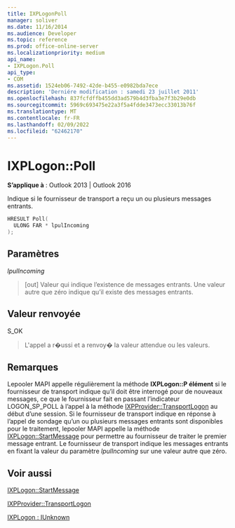 ```yaml
---
title: IXPLogonPoll
manager: soliver
ms.date: 11/16/2014
ms.audience: Developer
ms.topic: reference
ms.prod: office-online-server
ms.localizationpriority: medium
api_name:
- IXPLogon.Poll
api_type:
- COM
ms.assetid: 1524eb06-7492-42de-b455-e0982bda7ece
description: 'Derniére modification : samedi 23 juillet 2011'
ms.openlocfilehash: 837fcfdffb455dd3ad579b4d3fba3e7f3b29e0db
ms.sourcegitcommit: 5969c693475e22a3f5a4fdde3473ecc33013b76f
ms.translationtype: MT
ms.contentlocale: fr-FR
ms.lasthandoff: 02/09/2022
ms.locfileid: "62462170"
---
```

# <a name="ixplogonpoll"></a>IXPLogon::Poll

  
  
**S’applique à** : Outlook 2013 | Outlook 2016 
  
Indique si le fournisseur de transport a reçu un ou plusieurs messages entrants.
  
```cpp
HRESULT Poll(
  ULONG FAR * lpulIncoming
);
```

## <a name="parameters"></a>Paramètres

 _lpulIncoming_
  
> [out] Valeur qui indique l’existence de messages entrants. Une valeur autre que zéro indique qu’il existe des messages entrants.
    
## <a name="return-value"></a>Valeur renvoyée

S_OK 
  
> L'appel a r�ussi et a renvoy� la valeur attendue ou les valeurs.
    
## <a name="remarks"></a>Remarques

Lepooler MAPI appelle régulièrement la méthode **IXPLogon::P élément** si le fournisseur de transport indique qu’il doit être interrogé pour de nouveaux messages, ce que le fournisseur fait en passant l’indicateur LOGON_SP_POLL à l’appel à la méthode [IXPProvider::TransportLogon](ixpprovider-transportlogon.md) au début d’une session. Si le fournisseur de transport indique en réponse à l’appel de sondage qu’un ou plusieurs messages entrants sont disponibles pour le traitement, lepooler MAPI appelle la méthode [IXPLogon::StartMessage](ixplogon-startmessage.md) pour permettre au fournisseur de traiter le premier message entrant. Le fournisseur de transport indique les messages entrants en fixant la valeur du paramètre _lpulIncoming_ sur une valeur autre que zéro. 
  
## <a name="see-also"></a>Voir aussi



[IXPLogon::StartMessage](ixplogon-startmessage.md)
  
[IXPProvider::TransportLogon](ixpprovider-transportlogon.md)
  
[IXPLogon : IUnknown](ixplogoniunknown.md)

